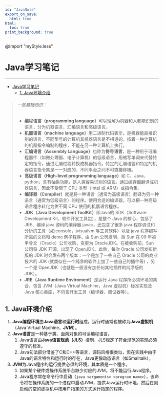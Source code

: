 ```yaml
---
id: "JavaNote"
export_on_save:
  html: true
html:
  toc: true
print_background: true
---
```


@import "myStyle.less"

# Java学习笔记

---
<section>
<div>

- [Java学习笔记](#java学习笔记)
  - [1. Java环境介绍](#1-java环境介绍)

</div>

<div>

> ###### 一些基础知识：  
>
> + <b class=definition>编程语言（programming language）</b>可以理解为机器和人都能识别的语言，分为<span class=definition>机器语言</span>、<span class=definition>汇编语言</span>和<span class=definition>高级语言</span>。  
> + <b class=definition>机器语言（machine language）</b>用二进制代码表示，是机器能直接识别的语言，不同型号的计算机其机器语言是不相通的，按着一种计算机的机器指令编制的程序，不能在另一种计算机上执行。  
> + <b class=definition>汇编语言（Assembly Language）</b>也称为<b class=definition>符号语言</b>，是一种用于可编程器件（如微处理器、电子计算机）的低级语言，用缩写单词来代替特定的指令，通过<span class=definition>汇编过程</span>转换成机器指令。特定的汇编语言和特定的机器语言指令集是一一对应的，不同平台之间不可直接移植。  
> + <b class=definition>高级语言（High-level programming language）</b>如 C、Java、python，具有抽象功能，是人类容易识别的语言。通过<span class=definition>编译器</span>翻译成机器语言，因此不受限于 CPU 类型（Intel 或 ARM）或指令集。  
> + <b class=definition>编译器（Compiler）</b>就是将一种语言（通常为高级语言）翻译为另一种语言（通常为低级语言）的程序。使用合适的编译器，可以把一种高级语言程序转化为供不同 CPU 使用的机器语言程序。  
> + <b class=definition>JDK（Java Development ToolKit）</b>即Java的 <span class=definition>SDK（Software Development Kit，软件开发工具包）</span>，是整个 Java 的核心，包括了 <span class=definition>JRE</span>、编译 java 源码的<span class=definition>编译器 javac</span>，还包含了很多 java 程序调试和分析的工具（如jconsole，jvisualvm 等工具软件）以及 java 程序编写所需的文档和 demo 例子程序。由 Sun 公司发明，后 Sun 在 09 年被甲骨文（Oracle）公司收购，变更为 <span class=definition>OracleJDK</span>。在被收购前，Sun 公司将 JDK 开源，出现了 <span class=definition>OpenJDK</span>。此后，每次 Oracle 公司发布新版的 JDK 时会发布两个版本：一个是加了一些自己 Oracle 公司的商业技术的 JDK (就类似在一个纯净的软件上加了一些自己的插件等) ，另一个是 OpenJDK（也就是一般没有加任何其他插件的纯净版的 JDK）。
> + <b class=definition>JRE（Java Runtime Enviroment）</b>是运行 Java 程序所必须环境的集合，包含 <span class=definition>JVM（Java Virtual Machine，Java 虚拟机）</span>标准实现及 Java 核心类库，不包含开发工具（编译器、调试器等）。

## 1. Java环境介绍

1. <b class=definition>Java编程环境</b>由<b class=definition>Java语言</b>和<b class=definition>运行时</b>组成，运行时通常也被称为<b class=definition>Java虚拟机</b>（Java Virtual Machine，<b class=definition>JVM</b>）。  
2. <b class=definition>Java语言</b>是一种基于类、面向对象的可读编程语言。  
   1. Java语言由<b class=definition>Java语言规范（JLS）</b>控制，JLS规定了符合规范的实现必须遵守的标准。  
   2. Java句法部分借鉴了C和C++等语言，源码风格很类似，但在实践中由于Java的语言特性和运行时的存在，Java更像动态语言（如Smalltalk）。  
3. <b class=definition>JVM</b>为Java程序的运行提供必须的环境，其本质是一个程序。
   1. 如果某个硬件或操作系统平台缺少对应的JVM，将不能运行Java程序。  
   2. Java程序常在命令行中启动（`java <arguments> <program name>`），该命令将在操作系统的一个进程中启动JVM，提供Java运行时环境，然后在刚启动的空的虚拟机中按用户指定的方式运行指定的程序。

</div>
</section>
